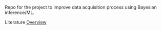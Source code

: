 Repo for the project to improve data acquisition process using Bayesian inference/ML.

Literature [Overview](Notes/Literature/Overview.md)
